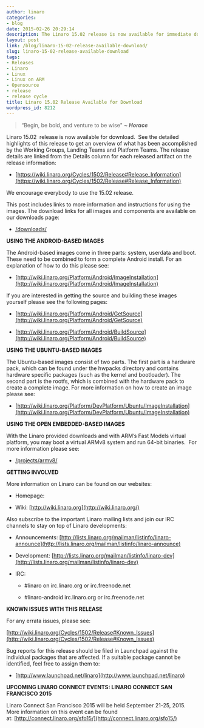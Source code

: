 ```yaml
---
author: linaro
categories:
- blog
date: 2015-02-26 20:29:14
description: The Linaro 15.02 release is now available for immediate download.
layout: post
link: /blog/linaro-15-02-release-available-download/
slug: linaro-15-02-release-available-download
tags:
- Releases
- Linaro
- Linux
- Linux on ARM
- Opensource
- release
- release cycle
title: Linaro 15.02 Release Available for Download
wordpress_id: 8212
---
```


> “Begin, be bold, and venture to be wise" _**~ Horace**_

Linaro 15.02  release is now available for download.  See the detailed highlights of this release to get an overview of what has been accomplished by the Working Groups, Landing Teams and Platform Teams. The release details are linked from the Details column for each released artifact on the release information:

  * [https://wiki.linaro.org/Cycles/1502/Release#Release_Information](https://wiki.linaro.org/Cycles/1502/Release#Release_Information)

We encourage everybody to use the 15.02 release.

This post includes links to more information and instructions for using the images. The download links for all images and components are available on our downloads page:

  * [/downloads/](/downloads/)

**USING THE ANDROID-BASED IMAGES**

The Android-based images come in three parts: system, userdata and boot. These need to be combined to form a complete Android install. For an explanation of how to do this please see:

  * [http://wiki.linaro.org/Platform/Android/ImageInstallation](http://wiki.linaro.org/Platform/Android/ImageInstallation)

If you are interested in getting the source and building these images yourself please see the following pages:


  * [http://wiki.linaro.org/Platform/Android/GetSource](http://wiki.linaro.org/Platform/Android/GetSource)


  * [http://wiki.linaro.org/Platform/Android/BuildSource](http://wiki.linaro.org/Platform/Android/BuildSource)


**USING THE UBUNTU-BASED IMAGES**

The Ubuntu-based images consist of two parts. The first part is a hardware pack, which can be found under the hwpacks directory and contains hardware specific packages (such as the kernel and bootloader). The second part is the rootfs, which is combined with the hardware pack to create a complete image. For more information on how to create an image please see:

  * [http://wiki.linaro.org/Platform/DevPlatform/Ubuntu/ImageInstallation](http://wiki.linaro.org/Platform/DevPlatform/Ubuntu/ImageInstallation)


**USING THE OPEN EMBEDDED-BASED IMAGES**

With the Linaro provided downloads and with ARM’s Fast Models virtual platform, you may boot a virtual ARMv8 system and run 64-bit binaries.  For more information please see:


  * [/projects/armv8/](/projects/armv8/)


**GETTING INVOLVED**

More information on Linaro can be found on our websites:

  * Homepage: [](/)


  * Wiki: [http://wiki.linaro.org](http://wiki.linaro.org/)


Also subscribe to the important Linaro mailing lists and join our IRC channels to stay on top of Linaro developments:


  * Announcements: [http://lists.linaro.org/mailman/listinfo/linaro-announce](http://lists.linaro.org/mailman/listinfo/linaro-announce)


  * Development: [http://lists.linaro.org/mailman/listinfo/linaro-dev](http://lists.linaro.org/mailman/listinfo/linaro-dev)


  * IRC:


    * #linaro on irc.linaro.org or irc.freenode.net


    * #linaro-android irc.linaro.org or irc.freenode.net

**KNOWN ISSUES WITH THIS RELEASE**

For any errata issues, please see:

[http://wiki.linaro.org/Cycles/1502/Release#Known_Issues](http://wiki.linaro.org/Cycles/1502/Release#Known_Issues)

Bug reports for this release should be filed in Launchpad against the individual packages that are affected. If a suitable package cannot be identified, feel free to assign them to:

  * [http://www.launchpad.net/linaro](http://www.launchpad.net/linaro)


**UPCOMING LINARO CONNECT EVENTS: LINARO CONNECT SAN FRANCISCO 2015**

Linaro Connect San Francisco 2015 will be held September 21-25, 2015.  More information on this event can be found at: [http://connect.linaro.org/sfo15/](http://connect.linaro.org/sfo15/)